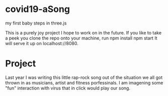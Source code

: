 # covid19-aSong
my first baby steps in three.js

This is a purely joy project I hope to work on in the future.
If you like to take a peek you clone the repo onto your machine, 
run npm install
npm start
It will serve it up on localhost://8080.

# Project
Last year I was writing this little rap-rock song out of the situation we all got thrown in as musicians, artist and fitness porfessinals.
I am imagening some "fun" interaction with virus that in click would play our song. 
